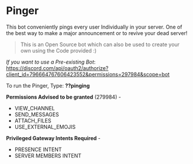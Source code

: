 # Pinger
This bot conveniently pings every user Individually in your server. One of the best way to make a major announcement or to revive your dead server!
> This is an Open Source bot which can also be used to create your own using the Code provided :)

_If you want to use a Pre-existing Bot_: https://discord.com/api/oauth2/authorize?client_id=796664767606423552&permissions=297984&scope=bot

To run the Pinger, Type: **??pinging <Message>**

**Permissions Advised to be granted** (279984) - 
* VIEW_CHANNEL
* SEND_MESSAGES
* ATTACH_FILES
* USE_EXTERNAL_EMOJIS

**Privileged Gateway Intents Required** -
* PRESENCE INTENT
* SERVER MEMBERS INTENT
